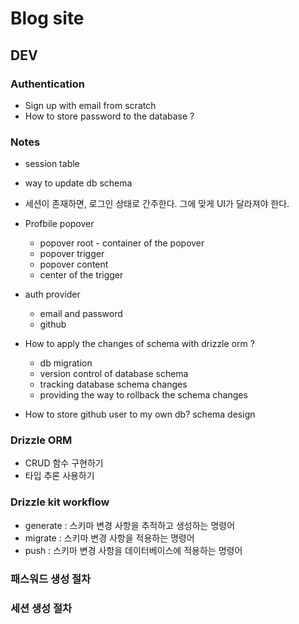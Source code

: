 # Blog site

## DEV

### Authentication

- Sign up with email from scratch
- How to store password to the database ?

### Notes

- session table
- way to update db schema
- 세션이 존재하면, 로그인 상태로 간주한다. 그에 맞게 UI가 달라져야 한다.
- Profbile popover

  - popover root - container of the popover
  - popover trigger
  - popover content
  - center of the trigger

- auth provider

  - email and password
  - github

- How to apply the changes of schema with drizzle orm ?

  - db migration
  - version control of database schema
  - tracking database schema changes
  - providing the way to rollback the schema changes

- How to store github user to my own db? schema design

### Drizzle ORM

- CRUD 함수 구현하기
- 타입 추론 사용하기

### Drizzle kit workflow

- generate : 스키마 변경 사항을 추적하고 생성하는 명령어
- migrate : 스키마 변경 사항을 적용하는 명령어
- push : 스키마 변경 사항을 데이터베이스에 적용하는 명령어

### 패스워드 생성 절차

### 세션 생성 절차
